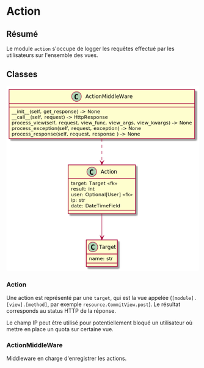 # Action

## Résumé

Le module `action` s'occupe de logger les requêtes effectué par les utilisateurs sur l'ensemble des
vues.

## Classes

![uml](action.png)

### Action

Une action est représenté par une `target`, qui est la vue appelée (`[module].[view].[method]`,
par exemple `resource.CommitView.post`). Le résultat corresponds au status HTTP de la réponse.

Le champ IP peut être utilisé pour potentiellement bloqué un utilisateur où mettre en place un
quota sur certaine vue.


### ActionMiddleWare

Middleware en charge d'enregistrer les actions.
